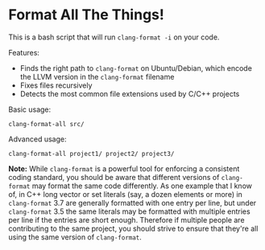 # Format All The Things!

This is a bash script that will run `clang-format -i` on your code.

Features:

 * Finds the right path to `clang-format` on Ubuntu/Debian, which encode the
   LLVM version in the `clang-format` filename
 * Fixes files recursively
 * Detects the most common file extensions used by C/C++ projects

Basic usage:

    clang-format-all src/

Advanced usage:

    clang-format-all project1/ project2/ project3/

**Note:** While `clang-format` is a powerful tool for enforcing a consistent
coding standard, you should be aware that different versions of `clang-format`
may format the same code differently. As one example that I know of, in C++ long
vector or set literals (say, a dozen elements or more) in `clang-format` 3.7 are
generally formatted with one entry per line, but under `clang-format` 3.5 the
same literals may be formatted with multiple entries per line if the entries are
short enough. Therefore if multiple people are contributing to the same project,
you should strive to ensure that they're all using the same version of
`clang-format`.
